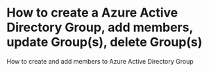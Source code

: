 # How to create a Azure Active Directory Group, add members, update Group(s), delete Group(s)
How to create and add members to Azure Active Directory Group
